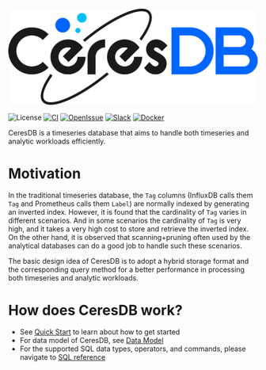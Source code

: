 ![CeresDB](https://github.com/CeresDB/ceresdb/raw/main/docs/logo/CeresDB.png)

![License](https://img.shields.io/badge/license-Apache--2.0-green.svg)
[![CI](https://github.com/CeresDB/ceresdb/actions/workflows/ci.yml/badge.svg)](https://github.com/CeresDB/ceresdb/actions/workflows/ci.yml)
[![OpenIssue](https://img.shields.io/github/issues/CeresDB/ceresdb)](https://github.com/CeresDB/ceresdb/issues)
[![Slack](https://badgen.net/badge/Slack/Join%20CeresDB/0abd59?icon=slack)](https://join.slack.com/t/ceresdbcommunity/shared_invite/zt-1dcbv8yq8-Fv8aVUb6ODTL7kxbzs9fnA)
[![Docker](https://img.shields.io/docker/v/ceresdb/ceresdb-server?logo=docker)](https://hub.docker.com/r/ceresdb/ceresdb-server)


CeresDB is a timeseries database that aims to handle both timeseries and analytic workloads efficiently.

# Motivation
In the traditional timeseries database, the `Tag` columns (InfluxDB calls them `Tag` and Prometheus calls them `Label`) are normally indexed by generating an inverted index. However, it is found that the cardinality of `Tag` varies in different scenarios. And in some scenarios the cardinality of `Tag` is very high, and it takes a very high cost to store and retrieve the inverted index. On the other hand, it is observed that scanning+pruning often used by the analytical databases can do a good job to handle such these scenarios.

The basic design idea of CeresDB is to adopt a hybrid storage format and the corresponding query method for a better performance in processing both timeseries and analytic workloads.

# How does CeresDB work?
- See [Quick Start](quick_start.md) to learn about how to get started
- For data model of CeresDB, see [Data Model](model)
- For the supported SQL data types, operators, and commands, please navigate to [SQL reference](sql)
